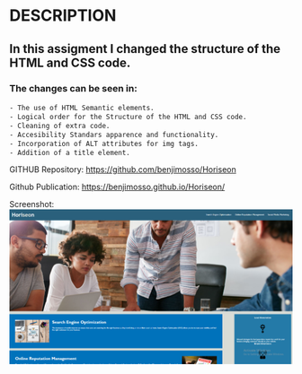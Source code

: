 # DESCRIPTION
## In this assigment I changed the structure of the HTML and CSS code. 
### The changes can be seen in:
    - The use of HTML Semantic elements.
    - Logical order for the Structure of the HTML and CSS code. 
    - Cleaning of extra code.
    - Accesibility Standars apparence and functionality. 
    - Incorporation of ALT attributes for img tags.
    - Addition of a title element.

GITHUB Repository:
https://github.com/benjimosso/Horiseon

Github Publication:
https://benjimosso.github.io/Horiseon/

Screenshot:
![Screenshot](https://github.com/benjimosso/Horiseon/blob/main/assets/images/Screenshot.PNG)